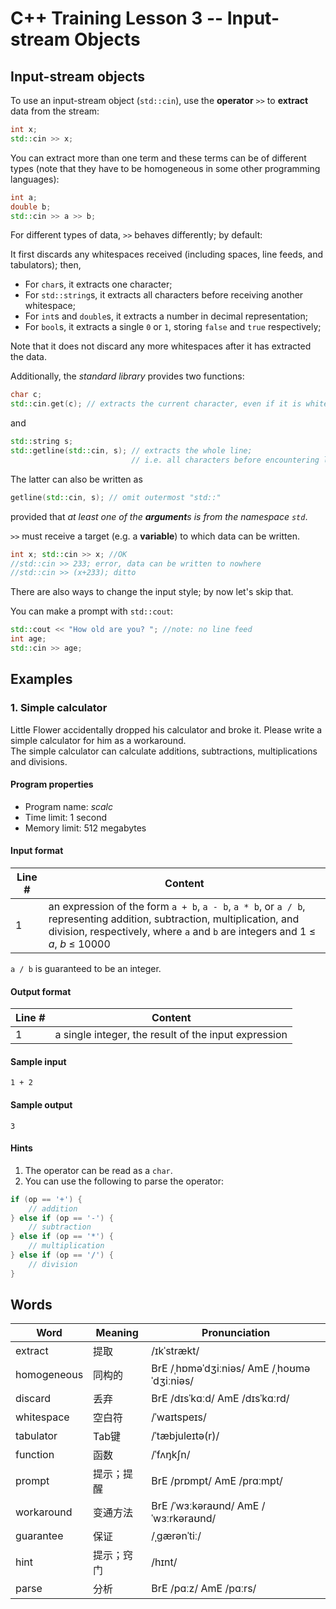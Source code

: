 # C++ Training Lesson 3 -- Input-stream Objects

## Input-stream objects

To use an input-stream object (`std::cin`), use the **operator** `>>` to **extract** data from the stream:

```C++
int x;
std::cin >> x;
```

You can extract more than one term and these terms can be of different types
(note that they have to be homogeneous in some other programming languages):

```C++
int a;
double b;
std::cin >> a >> b;
```

For different types of data, `>>` behaves differently; by default:

It first discards any whitespaces received (including spaces, line feeds, and tabulators);
then,
* For `char`s, it extracts one character;
* For `std::string`s, it extracts all characters before receiving another whitespace;
* For `int`s and `double`s, it extracts a number in decimal representation;
* For `bool`s, it extracts a single `0` or `1`, storing `false` and `true` respectively;

Note that it does not discard any more whitespaces after it has extracted the data.

Additionally, the *standard library* provides two functions:

```C++
char c;
std::cin.get(c); // extracts the current character, even if it is whitespace
```

and

```C++
std::string s;
std::getline(std::cin, s); // extracts the whole line;
                           // i.e. all characters before encountering line feed
```

The latter can also be written as

```C++
getline(std::cin, s); // omit outermost "std::"
```

provided that *at least one of the **argument**s is from the namespace `std`*.

`>>` must receive a target (e.g. a **variable**) to which data can be written.

```C++
int x; std::cin >> x; //OK
//std::cin >> 233; error, data can be written to nowhere
//std::cin >> (x+233); ditto
```

There are also ways to change the input style; by now let's skip that.

You can make a prompt with `std::cout`:

```C++
std::cout << "How old are you? "; //note: no line feed
int age;
std::cin >> age;
```

## Examples

### 1. Simple calculator

Little Flower accidentally dropped his calculator and broke it.
Please write a simple calculator for him as a workaround.  
The simple calculator can calculate
additions, subtractions, multiplications and divisions.

#### Program properties
* Program name: *scalc*
* Time limit: 1 second
* Memory limit: 512 megabytes

#### Input format

Line # | Content
--- | ---
1 | an expression of the form `a + b`, `a - b`, `a * b`, or `a / b`, representing addition, subtraction, multiplication, and division, respectively, where `a` and `b` are integers and 1 ≤ *a*, *b* ≤ 10000

`a / b` is guaranteed to be an integer.

#### Output format

Line # | Content
--- | ---
1 | a single integer, the result of the input expression

#### Sample input

```
1 + 2
```

#### Sample output

```
3
```

#### Hints

1. The operator can be read as a `char`.
2. You can use the following to parse the operator:

```C++
if (op == '+') {
    // addition
} else if (op == '-') {
    // subtraction
} else if (op == '*') {
    // multiplication
} else if (op == '/') {
    // division
}
```

## Words

Word | Meaning | Pronunciation
--- | --- | ---
extract | 提取 | /ɪkˈstrækt/
homogeneous | 同构的 | BrE /ˌhɒməˈdʒiːniəs/ AmE /ˌhoʊməˈdʒiːniəs/
discard | 丢弃 | BrE /dɪsˈkɑːd/ AmE /dɪsˈkɑːrd/
whitespace | 空白符 | /ˈwaɪtspeɪs/
tabulator | Tab键 | /ˈtæbjuleɪtə(r)/
function | 函数 | /ˈfʌŋkʃn/
prompt | 提示；提醒 | BrE /prɒmpt/ AmE /prɑːmpt/
workaround | 变通方法 | BrE /ˈwɜːkəraʊnd/ AmE /ˈwɜːrkəraʊnd/
guarantee | 保证 | /ˌɡærənˈtiː/
hint | 提示；窍门 | /hɪnt/
parse | 分析 | BrE /pɑːz/ AmE /pɑːrs/
